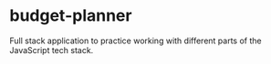 # budget-planner
Full stack application to practice working with different parts of the JavaScript tech stack. 
